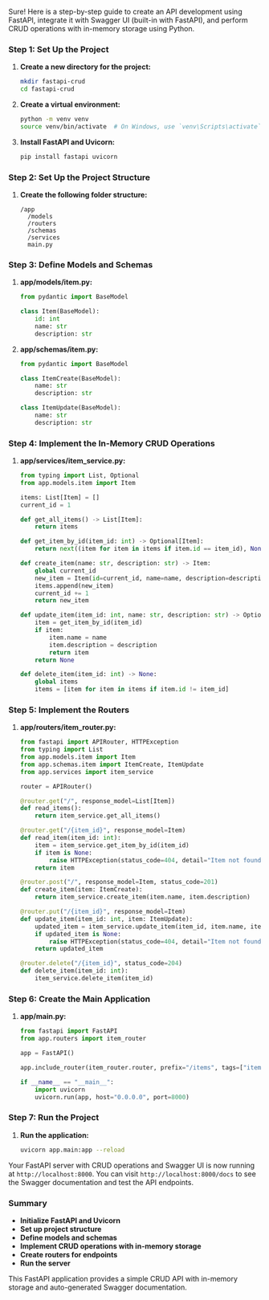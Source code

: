 Sure! Here is a step-by-step guide to create an API development using FastAPI, integrate it with Swagger UI (built-in with FastAPI), and perform CRUD operations with in-memory storage using Python.

### Step 1: Set Up the Project

1. **Create a new directory for the project:**

    ```bash
    mkdir fastapi-crud
    cd fastapi-crud
    ```

2. **Create a virtual environment:**

    ```bash
    python -m venv venv
    source venv/bin/activate  # On Windows, use `venv\Scripts\activate`
    ```

3. **Install FastAPI and Uvicorn:**

    ```bash
    pip install fastapi uvicorn
    ```

### Step 2: Set Up the Project Structure

1. **Create the following folder structure:**
    ```
    /app
      /models
      /routers
      /schemas
      /services
      main.py
    ```

### Step 3: Define Models and Schemas

1. **app/models/item.py:**

    ```python
    from pydantic import BaseModel

    class Item(BaseModel):
        id: int
        name: str
        description: str
    ```

2. **app/schemas/item.py:**

    ```python
    from pydantic import BaseModel

    class ItemCreate(BaseModel):
        name: str
        description: str

    class ItemUpdate(BaseModel):
        name: str
        description: str
    ```

### Step 4: Implement the In-Memory CRUD Operations

1. **app/services/item_service.py:**

    ```python
    from typing import List, Optional
    from app.models.item import Item

    items: List[Item] = []
    current_id = 1

    def get_all_items() -> List[Item]:
        return items

    def get_item_by_id(item_id: int) -> Optional[Item]:
        return next((item for item in items if item.id == item_id), None)

    def create_item(name: str, description: str) -> Item:
        global current_id
        new_item = Item(id=current_id, name=name, description=description)
        items.append(new_item)
        current_id += 1
        return new_item

    def update_item(item_id: int, name: str, description: str) -> Optional[Item]:
        item = get_item_by_id(item_id)
        if item:
            item.name = name
            item.description = description
            return item
        return None

    def delete_item(item_id: int) -> None:
        global items
        items = [item for item in items if item.id != item_id]
    ```

### Step 5: Implement the Routers

1. **app/routers/item_router.py:**

    ```python
    from fastapi import APIRouter, HTTPException
    from typing import List
    from app.models.item import Item
    from app.schemas.item import ItemCreate, ItemUpdate
    from app.services import item_service

    router = APIRouter()

    @router.get("/", response_model=List[Item])
    def read_items():
        return item_service.get_all_items()

    @router.get("/{item_id}", response_model=Item)
    def read_item(item_id: int):
        item = item_service.get_item_by_id(item_id)
        if item is None:
            raise HTTPException(status_code=404, detail="Item not found")
        return item

    @router.post("/", response_model=Item, status_code=201)
    def create_item(item: ItemCreate):
        return item_service.create_item(item.name, item.description)

    @router.put("/{item_id}", response_model=Item)
    def update_item(item_id: int, item: ItemUpdate):
        updated_item = item_service.update_item(item_id, item.name, item.description)
        if updated_item is None:
            raise HTTPException(status_code=404, detail="Item not found")
        return updated_item

    @router.delete("/{item_id}", status_code=204)
    def delete_item(item_id: int):
        item_service.delete_item(item_id)
    ```

### Step 6: Create the Main Application

1. **app/main.py:**

    ```python
    from fastapi import FastAPI
    from app.routers import item_router

    app = FastAPI()

    app.include_router(item_router.router, prefix="/items", tags=["items"])

    if __name__ == "__main__":
        import uvicorn
        uvicorn.run(app, host="0.0.0.0", port=8000)
    ```

### Step 7: Run the Project

1. **Run the application:**
    ```bash
    uvicorn app.main:app --reload
    ```

Your FastAPI server with CRUD operations and Swagger UI is now running at `http://localhost:8000`. You can visit `http://localhost:8000/docs` to see the Swagger documentation and test the API endpoints.

### Summary

-   **Initialize FastAPI and Uvicorn**
-   **Set up project structure**
-   **Define models and schemas**
-   **Implement CRUD operations with in-memory storage**
-   **Create routers for endpoints**
-   **Run the server**

This FastAPI application provides a simple CRUD API with in-memory storage and auto-generated Swagger documentation.
